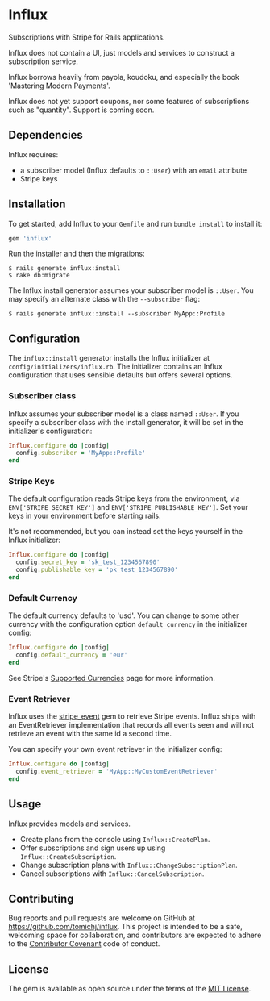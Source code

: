 # Influx

Subscriptions with Stripe for Rails applications. 

Influx does not contain a UI, just models and services to construct a subscription service.

Influx borrows heavily from payola, koudoku, and especially the book 'Mastering Modern Payments'.

Influx does not yet support coupons, nor some features of subscriptions such as "quantity". Support 
is coming soon.


## Dependencies

Influx requires:
* a subscriber model (Influx defaults to `::User`) with an `email` attribute
* Stripe keys


## Installation

To get started, add Influx to your `Gemfile` and run `bundle install` to install it:

```ruby
gem 'influx'
```

Run the installer and then the migrations:

    $ rails generate influx:install
    $ rake db:migrate

The Influx install generator assumes your subscriber model is `::User`. You may specify an alternate class with the
`--subscriber` flag:

    $ rails generate influx::install --subscriber MyApp::Profile


## Configuration

The `influx::install` generator installs the Influx initializer at `config/initializers/influx.rb`. The initializer
contains an Influx configuration that uses sensible defaults but offers several options.


### Subscriber class

Influx assumes your subscriber model is a class named `::User`. If you specify a subscriber class with the install
generator, it will be set in the initializer's configuration:

```ruby
Influx.configure do |config|
  config.subscriber = 'MyApp::Profile'
end
```


### Stripe Keys

The default configuration reads Stripe keys from the environment, via `ENV['STRIPE_SECRET_KEY']` and 
`ENV['STRIPE_PUBLISHABLE_KEY']`. Set your keys in your environment before starting rails. 

It's not recommended, but you can instead set the keys yourself in the Influx initializer:

```ruby
Influx.configure do |config|
  config.secret_key = 'sk_test_1234567890'
  config.publishable_key = 'pk_test_1234567890'
end
```


### Default Currency

The default currency defaults to 'usd'. You can change to some other currency with the configuration
option `default_currency` in the initializer config:

```ruby
Influx.configure do |config|
  config.default_currency = 'eur'
end
```

See Stripe's [Supported Currencies](https://stripe.com/docs/currencies) page for more information.


### Event Retriever

Influx uses the [stripe_event](https://github.com/integrallis/stripe_event) gem to retrieve Stripe events.
Influx ships with an EventRetriever implementation that records all events seen and will not retrieve an event
with the same id a second time.

You can specify your own event retriever in the initializer config:

```ruby
Influx.configure do |config|
  config.event_retriever = 'MyApp::MyCustomEventRetriever'
end
```


## Usage

Influx provides models and services.

* Create plans from the console using `Influx::CreatePlan`.
* Offer subscriptions and sign users up using `Influx::CreateSubscription`.
* Change subscription plans with `Influx::ChangeSubscriptionPlan`.
* Cancel subscriptions with `Influx::CancelSubscription`.


## Contributing

Bug reports and pull requests are welcome on GitHub at https://github.com/tomichj/influx. This project 
is intended to be a safe, welcoming space for collaboration, and contributors are expected to adhere to 
the [Contributor Covenant](http://contributor-covenant.org) code of conduct.

## License

The gem is available as open source under the terms of the [MIT License](http://opensource.org/licenses/MIT).

